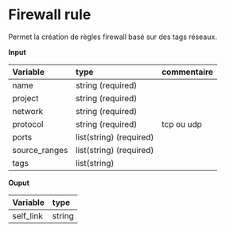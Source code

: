 **Firewall rule**
==

Permet la création de règles firewall basé sur des tags réseaux. 

**Input**

|Variable|type|commentaire|
|:-|:-|:-|
|name|string (required)||
|project|string (required)||
|network|string (required)||
|protocol|string (required)|tcp ou udp|
|ports|list(string) (required) ||
|source_ranges|list(string) (required)||
|tags|list(string)||

**Ouput**

|Variable|type|
|:-|:-|
|self_link|string|
